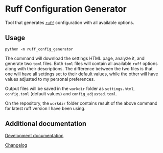 # Ruff Configuration Generator

Tool that generates [`ruff`](https://github.com/astral-sh/ruff) configuration with all available options.

## Usage

```console
python -m ruff_config_generator
```

The command will download the settings HTML page, analyze it, and generate two `toml` files. Both `toml` files will contain all available `ruff` options along with their descriptions. The difference between the two files is that one will have all settings set to their default values, while the other will have values adjusted to my personal preferences.

Output files will be saved in the `workdir` folder as `settings.html`, `config.toml` (default values) and `config_adjusted.toml`.

On the repository, the `workdir` folder contains result of the above command for latest ruff version I have been using.

## Additional documentation

[Development documentation](README-DEV.md)

[Changelog](CHANGELOG.md)
